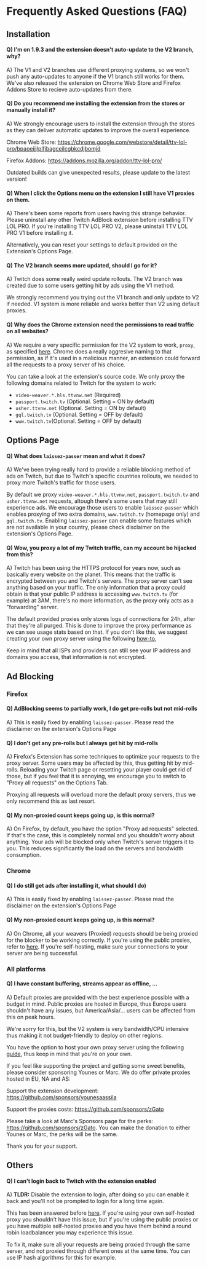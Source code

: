# Frequently Asked Questions (FAQ)

## Installation

#### Q) I'm on 1.9.3 and the extension doesn't auto-update to the V2 branch, why?

A) The V1 and V2 branches use different proxying systems, so we won't push any auto-updates to anyone if the V1 branch still works for them. We've also released the extension on Chrome Web Store and Firefox Addons Store to recieve auto-updates from there.

#### Q) Do you recommend me installing the extension from the stores or manually install it?

A) We strongly encourage users to install the extension through the stores as they can deliver automatic updates to improve the overall experience.

Chrome Web Store: https://chrome.google.com/webstore/detail/ttv-lol-pro/bpaoeijjlplfjbagceilcgbkcdjbomjd

Firefox Addons: https://addons.mozilla.org/addon/ttv-lol-pro/

Outdated builds can give unexpected results, please update to the latest version!

#### Q) When I click the Options menu on the extension I still have V1 proxies on them.

A) There's been some reports from users having this strange behavior. Please uninstall any other Twitch AdBlock extension before installing TTV LOL PRO. If you're installing TTV LOL PRO V2, please uninstall TTV LOL PRO V1 before installing it.

Alternatively, you can reset your settings to default provided on the Extension's Options Page.

#### Q) The V2 branch seems more updated, should I go for it?

A) Twitch does some really weird update rollouts. The V2 branch was created due to some users getting hit by ads using the V1 method.

We strongly recommend you trying out the V1 branch and only update to V2 if needed. V1 system is more reliable and works better than V2 using default proxies.

#### Q) Why does the Chrome extension need the permissions to read traffic on all websites?

A) We require a very specific permission for the V2 system to work, `proxy`, as specified [here](src/manifest.chromium.json). Chrome does a really aggresive naming to that permission, as if it's used in a malicious manner, an extension could forward all the requests to a proxy server of his choice.

You can take a look at the extension's source code. We only proxy the following domains related to Twitch for the system to work:

- `video-weaver.*.hls.ttvnw.net` (Required)
- `passport.twitch.tv` (Optional. Setting = ON by default)
- `usher.ttvnw.net` (Optional. Setting = ON by default)
- `gql.twitch.tv` (Optional. Setting = OFF by default)
- `www.twitch.tv`(Optional. Setting = OFF by default)

## Options Page

#### Q) What does `laissez-passer` mean and what it does?

A) We've been trying really hard to provide a reliable blocking method of ads on Twitch, but due to Twitch's specific countries rollouts, we needed to proxy more Twitch's traffic for those users.

By default we proxy `video-weaver.*.hls.ttvnw.net`, `passport.twitch.tv` and `usher.ttvnw.net` requests, altough there's some users that may still experience ads. We encourage those users to enable `laissez-passer` which enables proxying of two extra domains, `www.twitch.tv` (homepage only) and `gql.twitch.tv`. Enabling `laissez-passer` can enable some features which are not available in your country, please check disclaimer on the extension's Options Page.

#### Q) Wow, you proxy a lot of my Twitch traffic, can my account be hijacked from this?

A) Twitch has been using the HTTPS protocol for years now, such as basically every website on the planet. This means that the traffic is encrypted between you and Twitch's servers. The proxy server can't see anything based on your traffic. The only information that a proxy could obtain is that your public IP address is accessing `www.twitch.tv` (for example) at 3AM, there's no more information, as the proxy only acts as a "forwarding" server.

The default provided proxies only stores logs of connections for 24h, after that they're all purged. This is done to improve the proxy performance as we can see usage stats based on that. If you don't like this, we suggest creating your own proxy server using the following [how-to](https://github.com/younesaassila/ttv-lol-pro/discussions/151),

Keep in mind that all ISPs and providers can still see your IP address and domains you access, that information is not encrypted.

## Ad Blocking

### Firefox

#### Q) AdBlocking seems to partially work, I do get pre-rolls but not mid-rolls

A) This is easily fixed by enabling `laissez-passer`. Please read the disclaimer on the extension's Options Page

#### Q) I don't get any pre-rolls but I always get hit by mid-rolls

A) Firefox's Extension has some techniques to optimize your requests to the proxy server. Some users may be affected by this, thus getting hit by mid-rolls. Reloading your Twitch page or resetting your player could get rid of those, but if you feel that it is annoying, we encourage you to switch to "Proxy all requests" on the Options Tab.

Proxying all requests will overload more the default proxy servers, thus we only recommend this as last resort.

#### Q) My non-proxied count keeps going up, is this normal?

A) On Firefox, by default, you have the option "Proxy ad requests" selected. If that's the case, this is completely normal and you shouldn't worry about anything. Your ads will be blocked only when Twitch's server triggers it to you. This reduces significantly the load on the servers and bandwidth consumption.

### Chrome

#### Q) I do still get ads after installing it, what should I do)

A) This is easily fixed by enabling `laissez-passer`. Please read the disclaimer on the extension's Options Page

#### Q) My non-proxied count keeps going up, is this normal?

A) On Chrome, all your weavers (Proxied) requests should be being proxied for the blocker to be working correctly. If you're using the public proxies, refer to [here](#q-i-have-constant-buffering-streams-appear-as-offline-). If you're self-hosting, make sure your connections to your server are being successful.

### All platforms

#### Q) I have constant buffering, streams appear as offline, ...

A) Default proxies are provided with the best experience possible with a budget in mind. Public proxies are hosted in Europe, thus Europe users shouldn't have any issues, but America/Asia/... users can be affected from this on peak hours.

We're sorry for this, but the V2 system is very bandwidth/CPU intensive thus making it not budget-friendly to deploy on other regions.

You have the option to host your own proxy server using the following [guide](https://github.com/younesaassila/ttv-lol-pro/discussions/151), thus keep in mind that you're on your own.

If you feel like supporting the project and getting some sweet benefits, please consider sponsoring Younes or Marc. We do offer private proxies hosted in EU, NA and AS:

Support the extension development: https://github.com/sponsors/younesaassila

Support the proxies costs: https://github.com/sponsors/zGato

Please take a look at Marc's Sponsors page for the perks: https://github.com/sponsors/zGato. You can make the donation to either Younes or Marc, the perks will be the same.

Thank you for your support.

## Others

#### Q) I can't login back to Twitch with the extension enabled

A) **TLDR:** Disable the extension to login, after doing so you can enable it back and you'll not be prompted to login for a long time again.

This has been answered before [here](https://github.com/younesaassila/ttv-lol-pro/issues/198). If you're using your own self-hosted proxy you shouldn't have this issue, but if you're using the public proxies or you have multiple self-hosted proxies and you have them behind a round robin loadbalancer you may experience this issue.

To fix it, make sure all your requests are being proxied through the same server, and not proxied through different ones at the same time. You can use IP hash algorithms for this for example.
